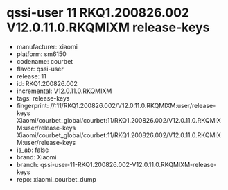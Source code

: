 # qssi-user 11 RKQ1.200826.002 V12.0.11.0.RKQMIXM release-keys
- manufacturer: xiaomi
- platform: sm6150
- codename: courbet
- flavor: qssi-user
- release: 11
- id: RKQ1.200826.002
- incremental: V12.0.11.0.RKQMIXM
- tags: release-keys
- fingerprint: //:11/RKQ1.200826.002/V12.0.11.0.RKQMIXM:user/release-keys
Xiaomi/courbet_global/courbet:11/RKQ1.200826.002/V12.0.11.0.RKQMIXM:user/release-keys
Xiaomi/courbet_global/courbet:11/RKQ1.200826.002/V12.0.11.0.RKQMIXM:user/release-keys
- is_ab: false
- brand: Xiaomi
- branch: qssi-user-11-RKQ1.200826.002-V12.0.11.0.RKQMIXM-release-keys
- repo: xiaomi_courbet_dump
